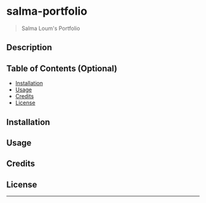 # salma-portfolio

> Salma Loum's Portfolio

## Description

## Table of Contents (Optional)

- [Installation](#installation)
- [Usage](#usage)
- [Credits](#credits)
- [License](#license)

## Installation

## Usage

## Credits

## License

---
